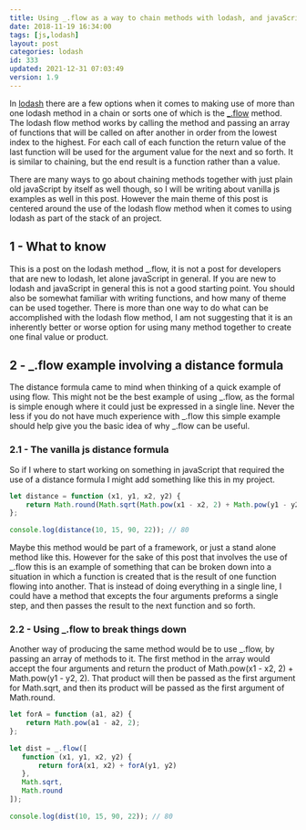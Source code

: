 ```yaml
---
title: Using _.flow as a way to chain methods with lodash, and javaScript
date: 2018-11-19 16:34:00
tags: [js,lodash]
layout: post
categories: lodash
id: 333
updated: 2021-12-31 07:03:49
version: 1.9
---
```


In [lodash](https://lodash.com/) there are a few options when  it comes to making use of more than one lodash method in a chain or sorts one of which is the [\_.flow](https://lodash.com/docs/4.17.4#flow) method. The lodash flow method works by calling the method and passing an array of functions that will be called on after another in order from the lowest index to the highest. For each call of each function the return value of the last function will be used for the argument value for the next and so forth. It is similar to chaining, but the end result is a function rather than a value.

There are many ways to go about chaining methods together with just plain old javaScript by itself as well though, so I will be writing about vanilla js examples as well in this post. However the main theme of this post is centered around the use of the lodash flow method when it comes to using lodash as part of the stack of an project.

<!-- more -->

## 1 - What to know

This is a post on the lodash method \_.flow, it is not a post for developers that are new to lodash, let alone javaScript in general. If you are new to lodash and javaScript in general this is not a good starting point. You should also be somewhat familiar with writing functions, and how many of theme can be used together. There is more than one way to do what can be accomplished with the lodash flow method, I am not suggesting that it is an inherently better or worse option for using many method together to create one final value or product.

## 2 - \_.flow example involving a distance formula

The distance formula came to mind when thinking of a quick example of using flow. This might not be the best example of using \_.flow, as the formal is simple enough where it could just be expressed in a single line. Never the less if you do not have much experience with \_.flow this simple example should help give you the basic idea of why \_.flow can be useful.

### 2.1 - The vanilla js distance formula

So if I where to start working on something in javaScript that required the use of a distance formula I might add something like this in my project.

```js
let distance = function (x1, y1, x2, y2) {
    return Math.round(Math.sqrt(Math.pow(x1 - x2, 2) + Math.pow(y1 - y2, 2)));
};
 
console.log(distance(10, 15, 90, 22)); // 80
```

Maybe this method would be part of a framework, or just a stand alone method like this. However for the sake of this post that involves the use of \_.flow this is an example of something that can be broken down into a situation in which a function is created that is the result of one function flowing into another. That is instead of doing everything in a single line, I could have a method that excepts the four arguments preforms a single step, and then passes the result to the next function and so forth.

### 2.2 - Using \_.flow to break things down

Another way of producing the same method would be to use \_.flow, by passing an array of methods to it. The first method in the array would accept the four arguments and return the product of Math.pow(x1 - x2, 2) + Math.pow(y1 - y2, 2). That product will then be passed as the first argument for Math.sqrt, and then its product will be passed as the first argument of Math.round.

```js
let forA = function (a1, a2) {
    return Math.pow(a1 - a2, 2);
};
 
let dist = _.flow([
   function (x1, y1, x2, y2) {
       return forA(x1, x2) + forA(y1, y2)
   },
   Math.sqrt,
   Math.round
]);
 
console.log(dist(10, 15, 90, 22)); // 80
```